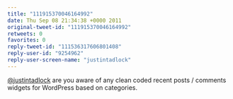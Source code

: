 ```yaml
---
title: "111915370046164992"
date: Thu Sep 08 21:34:38 +0000 2011
original-tweet-id: "111915370046164992"
retweets: 0
favorites: 0
reply-tweet-id: "111536317606801408"
reply-user-id: "9254962"
reply-user-screen-name: "justintadlock"
---
```

<a href="https://twitter.com/justintadlock">@justintadlock</a> are you aware of any clean coded recent posts / comments widgets for WordPress based on categories.

